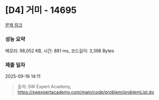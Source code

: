 # [D4] 거미 - 14695 

[문제 링크](https://swexpertacademy.com/main/code/problem/problemDetail.do?contestProbId=AYJW63G6lQ4DFASv) 

### 성능 요약

메모리: 98,052 KB, 시간: 881 ms, 코드길이: 3,398 Bytes

### 제출 일자

2025-09-16 14:11



> 출처: SW Expert Academy, https://swexpertacademy.com/main/code/problem/problemList.do